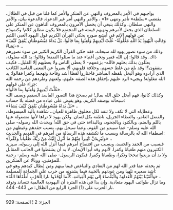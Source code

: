 ------------------------------------------------------------------------

بواجبهم في الأمر بالمعروف والنهي عن المنكر والأمر كما قلنا من قبل في
الظلال، يقتضي «سلطة» تأمر وتنهى «1» ، والأمر والنهي أمر غير الدعوة.
فالدعوة بيان، والأمر والنهي سلطان. وكذلك ينبغي أن يحصل الآمرون بالمعروف
الناهون عن المنكر على السلطان الذي يجعل لأمرهم ونهيهم قيمته في المجتمع
فلا يكون مطلق كلام! وكنموذج من قولهم الإثم في أبشع صوره يحكي القرآن
الكريم قول اليهود الغبي اللئيم:  
«وَقالَتِ الْيَهُودُ يَدُ اللَّهِ مَغْلُولَةٌ- غُلَّتْ أَيْدِيهِمْ وَلُعِنُوا بِما قالُوا، بَلْ يَداهُ
مَبْسُوطَتانِ يُنْفِقُ كَيْفَ يَشاءُ-» ..  
وذلك من سوء تصور يهود لله سبحانه. فقد حكى القرآن الكريم الكثير من سوء
تصورهم ذاك. وقد قالوا: إن الله فقير ونحن أغنياء عند ما سئلوا النفقة!
وقالوا: يد الله مغلولة، يعللون بذلك بخلهم فالله- بزعمهم- لا يعطي الناس
ولا يعطيهم إلا القليل.. فكيف ينفقون؟! وقد بلغ من غلظ حسهم، وجلافة
قلوبهم، ألا يعبروا عن المعنى الفاسد الكاذب الذي أرادوه وهو البخل بلفظه
المباشر فاختاروا لفظا أشد وقاحة وتهجما وكفرا فقالوا: يد الله مغلولة!
ويجيء الرد عليهم بإحقاق هذه الصفة عليهم، ولعنهم وطردهم من رحمة الله جزاء
على قولهم:  
«غُلَّتْ أَيْدِيهِمْ وَلُعِنُوا بِما قالُوا» .  
وكذلك كانوا، فهم أبخل خلق الله بمال! ثم يصحح هذا التصور الفاسد السقيم
ويصف الله سبحانه بوصفه الكريم. وهو يفيض على عباده من فضله بلا حساب:  
«بَلْ يَداهُ مَبْسُوطَتانِ يُنْفِقُ كَيْفَ يَشاءُ» ..  
وعطاياه التي لا تكف ولا تنفد لكل مخلوق ظاهرة للعيان.. شاهدة باليد
المبسوطة، والفضل الغامر، والعطاء الجزيل، ناطقة بكل لسان. ولكن يهود لا
تراها لأنها مشغولة عنها باللم والضم، وبالكنود وبالجحود، وبالبذاءة حتى في
حق الله! ويحدث الله رسوله- صلى الله عليه وسلم- عما سيبدو من القوم، وعما
سيحل بهم، بسبب حقدهم وغيظهم من اصطفاء الله له بالرسالة وبسبب ما تكشفه
هذه الرسالة من أمرهم في القديم والحديث:  
«وَلَيَزِيدَنَّ كَثِيراً مِنْهُمْ ما أُنْزِلَ إِلَيْكَ مِنْ رَبِّكَ طُغْياناً وَكُفْراً» ..  
فبسبب من الحقد والحسد، وبسبب من افتضاح أمرهم فيما أنزل الله إلى رسوله،
سيزيد الكثيرون منهم طغيانا وكفرا. لأنهم وقد أبوا الإيمان، لا بد أن
يشتطوا في الجانب المقابل ولا بد أن يزيدوا تبجحا ونكرا، وطغيانا وكفرا.
فيكون الرسول- صلى الله عليه وسلم- رحمة للمؤمنين، ووبالا عن المنكرين.  
ثم يحدثه عما قدر الله لهم من التعادي والتباغض فيما بينهم ومن إبطال كيدهم
وهو في أشد سعيره تلهبا ومن عودتهم بالخيبة فيما يشنونه من حرب على الجماعة
المسلمة:  
«وَأَلْقَيْنا بَيْنَهُمُ الْعَداوَةَ وَالْبَغْضاءَ إِلى يَوْمِ الْقِيامَةِ. كُلَّما أَوْقَدُوا نارا لِلْحَرْبِ
أَطْفَأَهَا اللَّهُ» ..  
وما تزال طوائف اليهود متعادية. وإن بدا في هذه الفترة أن اليهودية
العالمية تتساند وتوقد نار الحرب على (1) الجزء الرابع من الظلال: ص 443-
444.

------------------------------------------------------------------------

الجزء: 2 ¦ الصفحة: 929
